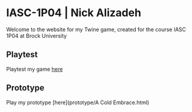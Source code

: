 # IASC-1P04 | Nick Alizadeh

Welcome to the website for my Twine game, created for the course IASC 1P04 at Brock University

## Playtest 

Playtest my game [here](playtest/playtest)

## Prototype

Play my prototype [here](prototype/A Cold Embrace.html)



